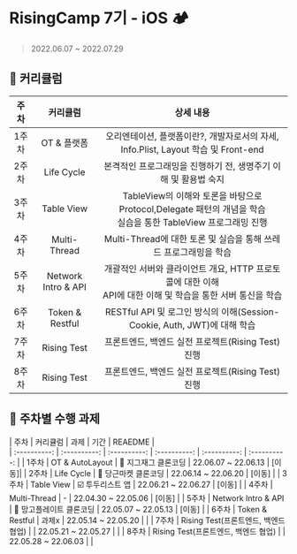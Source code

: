 # RisingCamp 7기 - iOS 🏕
> 2022.06.07 ~ 2022.07.29
> 
## 📌 커리큘럼
| 주차 | 커리큘럼 | 상세 내용 |
| :----------: | :----------: | :----------: |
| 1주차 | OT & 플랫폼 | 오리엔테이션, 플랫폼이란?, 개발자로서의 자세, Info.Plist, Layout 학습 및 Front-end |
| 2주차 | Life Cycle | 본격적인 프로그래밍을 진행하기 전, 생명주기 이해 및 활용법 숙지 |
| 3주차 | Table View | TableView의 이해와 토론을 바탕으로 Protocol,Delegate 패턴의 개념을 학습 <br> 실습을 통한 TableView 프로그래밍  진행 |
| 4주차 | Multi-Thread | Multi-Thread에 대한 토론 및 실습을 통해 쓰레드 프로그래밍을 학습 |
| 5주차 | Network Intro & API | 개괄적인 서버와 클라이언트 개요, HTTP 프로토콜에 대한 이해 <br> API에 대한 이해 및 학습을 통한 서버 통신을 학습 |
| 6주차 | Token & Restful | RESTful API 및 로그인 방식의 이해(Session-Cookie, Auth, JWT)에 대해 학습 |
| 7주차 | Rising Test | 프론트엔드, 백엔드 실전 프로젝트(Rising Test) 진행 |
| 8주차 | Rising Test | 프론트엔드, 백엔드 실전 프로젝트(Rising Test) 진행 |

   
## 📌 주차별 수행 과제

| 주차 | 커리큘럼 | 과제 | 기간 |  REAEDME |   
| :----------: | :----------: | :----------: | :----------: | :----------: | :----------: | 
| 1주차 | OT & AutoLayout | 👗 지그재그 클론코딩 | 22.06.07 ~ 22.06.13 | [이동]|
| 2주차 | Life Cycle | 🥕 당근마켓 클론코딩 | 22.06.14 ~ 22.06.20 | [이동] |
| 3주차 | Table View | ☑️ 투두리스트 앱 | 22.06.21 ~ 22.06.27 | [이동] |
| 4주차 | Multi-Thread | - | 22.04.30 ~ 22.05.06 | [이동] |
| 5주차 | Network Intro & API | 🥭 망고플레이트 클론코딩  | 22.05.07 ~ 22.05.13 | [이동] |
| 6주차 | Token & Restful | 과제x | 22.05.14 ~ 22.05.20 |  |
| 7주차 | Rising Test(프론트엔드, 백엔드 협업) | | 22.05.21 ~ 22.05.27 |  |
| 8주차 | Rising Test(프론트엔드, 백엔드 협업) | | 22.05.28 ~ 22.06.03 |  |


